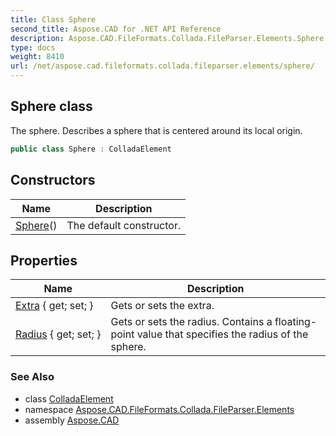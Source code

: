 ```yaml
---
title: Class Sphere
second_title: Aspose.CAD for .NET API Reference
description: Aspose.CAD.FileFormats.Collada.FileParser.Elements.Sphere class. The sphere. Describes a sphere that is centered around its local origin
type: docs
weight: 8410
url: /net/aspose.cad.fileformats.collada.fileparser.elements/sphere/
---
```

## Sphere class

The sphere. Describes a sphere that is centered around its local origin.

```csharp
public class Sphere : ColladaElement
```

## Constructors

| Name | Description |
| --- | --- |
| [Sphere](sphere/)() | The default constructor. |

## Properties

| Name | Description |
| --- | --- |
| [Extra](../../aspose.cad.fileformats.collada.fileparser.elements/sphere/extra/) { get; set; } | Gets or sets the extra. |
| [Radius](../../aspose.cad.fileformats.collada.fileparser.elements/sphere/radius/) { get; set; } | Gets or sets the radius. Contains a floating-point value that specifies the radius of the sphere. |

### See Also

* class [ColladaElement](../colladaelement/)
* namespace [Aspose.CAD.FileFormats.Collada.FileParser.Elements](../../aspose.cad.fileformats.collada.fileparser.elements/)
* assembly [Aspose.CAD](../../)


